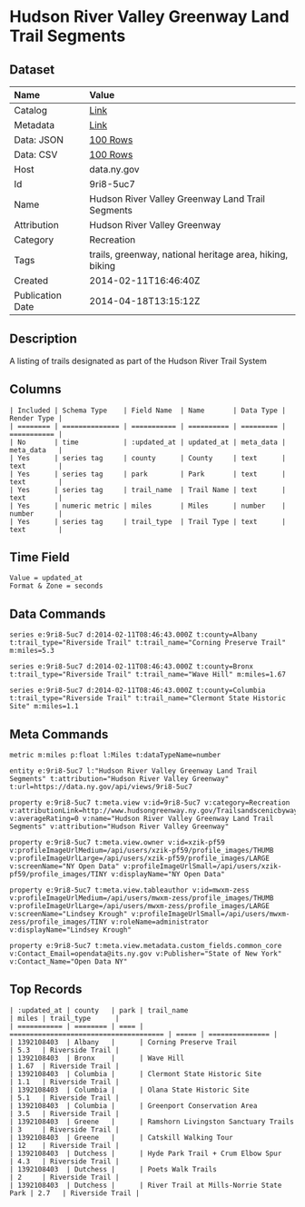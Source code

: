 # Hudson River Valley Greenway Land Trail Segments

## Dataset

| Name | Value |
| :--- | :---- |
| Catalog | [Link](https://catalog.data.gov/dataset/hudson-river-valley-greenway-land-trail-segments) |
| Metadata | [Link](https://data.ny.gov/api/views/9ri8-5uc7) |
| Data: JSON | [100 Rows](https://data.ny.gov/api/views/9ri8-5uc7/rows.json?max_rows=100) |
| Data: CSV | [100 Rows](https://data.ny.gov/api/views/9ri8-5uc7/rows.csv?max_rows=100) |
| Host | data.ny.gov |
| Id | 9ri8-5uc7 |
| Name | Hudson River Valley Greenway Land Trail Segments |
| Attribution | Hudson River Valley Greenway |
| Category | Recreation |
| Tags | trails, greenway, national heritage area, hiking, biking |
| Created | 2014-02-11T16:46:40Z |
| Publication Date | 2014-04-18T13:15:12Z |

## Description

A listing of trails designated as part of the Hudson River Trail System

## Columns

```ls
| Included | Schema Type    | Field Name  | Name       | Data Type | Render Type |
| ======== | ============== | =========== | ========== | ========= | =========== |
| No       | time           | :updated_at | updated_at | meta_data | meta_data   |
| Yes      | series tag     | county      | County     | text      | text        |
| Yes      | series tag     | park        | Park       | text      | text        |
| Yes      | series tag     | trail_name  | Trail Name | text      | text        |
| Yes      | numeric metric | miles       | Miles      | number    | number      |
| Yes      | series tag     | trail_type  | Trail Type | text      | text        |
```

## Time Field

```ls
Value = updated_at
Format & Zone = seconds
```

## Data Commands

```ls
series e:9ri8-5uc7 d:2014-02-11T08:46:43.000Z t:county=Albany t:trail_type="Riverside Trail" t:trail_name="Corning Preserve Trail" m:miles=5.3

series e:9ri8-5uc7 d:2014-02-11T08:46:43.000Z t:county=Bronx t:trail_type="Riverside Trail" t:trail_name="Wave Hill" m:miles=1.67

series e:9ri8-5uc7 d:2014-02-11T08:46:43.000Z t:county=Columbia t:trail_type="Riverside Trail" t:trail_name="Clermont State Historic Site" m:miles=1.1
```

## Meta Commands

```ls
metric m:miles p:float l:Miles t:dataTypeName=number

entity e:9ri8-5uc7 l:"Hudson River Valley Greenway Land Trail Segments" t:attribution="Hudson River Valley Greenway" t:url=https://data.ny.gov/api/views/9ri8-5uc7

property e:9ri8-5uc7 t:meta.view v:id=9ri8-5uc7 v:category=Recreation v:attributionLink=http://www.hudsongreenway.ny.gov/Trailsandscenicbyways/LandTrail/HRGTrailslist.aspx v:averageRating=0 v:name="Hudson River Valley Greenway Land Trail Segments" v:attribution="Hudson River Valley Greenway"

property e:9ri8-5uc7 t:meta.view.owner v:id=xzik-pf59 v:profileImageUrlMedium=/api/users/xzik-pf59/profile_images/THUMB v:profileImageUrlLarge=/api/users/xzik-pf59/profile_images/LARGE v:screenName="NY Open Data" v:profileImageUrlSmall=/api/users/xzik-pf59/profile_images/TINY v:displayName="NY Open Data"

property e:9ri8-5uc7 t:meta.view.tableauthor v:id=mwxm-zess v:profileImageUrlMedium=/api/users/mwxm-zess/profile_images/THUMB v:profileImageUrlLarge=/api/users/mwxm-zess/profile_images/LARGE v:screenName="Lindsey Krough" v:profileImageUrlSmall=/api/users/mwxm-zess/profile_images/TINY v:roleName=administrator v:displayName="Lindsey Krough"

property e:9ri8-5uc7 t:meta.view.metadata.custom_fields.common_core v:Contact_Email=opendata@its.ny.gov v:Publisher="State of New York" v:Contact_Name="Open Data NY"
```

## Top Records

```ls
| :updated_at | county   | park | trail_name                             | miles | trail_type      | 
| =========== | ======== | ==== | ====================================== | ===== | =============== | 
| 1392108403  | Albany   |      | Corning Preserve Trail                 | 5.3   | Riverside Trail | 
| 1392108403  | Bronx    |      | Wave Hill                              | 1.67  | Riverside Trail | 
| 1392108403  | Columbia |      | Clermont State Historic Site           | 1.1   | Riverside Trail | 
| 1392108403  | Columbia |      | Olana State Historic Site              | 5.1   | Riverside Trail | 
| 1392108403  | Columbia |      | Greenport Conservation Area            | 3.5   | Riverside Trail | 
| 1392108403  | Greene   |      | Ramshorn Livingston Sanctuary Trails   | 3     | Riverside Trail | 
| 1392108403  | Greene   |      | Catskill Walking Tour                  | 12    | Riverside Trail | 
| 1392108403  | Dutchess |      | Hyde Park Trail + Crum Elbow Spur      | 4.3   | Riverside Trail | 
| 1392108403  | Dutchess |      | Poets Walk Trails                      | 2     | Riverside Trail | 
| 1392108403  | Dutchess |      | River Trail at Mills-Norrie State Park | 2.7   | Riverside Trail | 
```